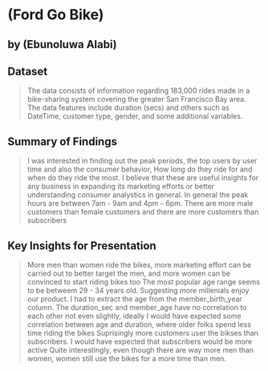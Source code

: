 # (Ford Go Bike)
## by (Ebunoluwa Alabi)


## Dataset

> The data consists of information regarding 183,000 rides made in a bike-sharing system covering the greater San Francisco Bay area. The data features include duration (secs) and others such as DateTime, customer type, gender, and some additional variables.

## Summary of Findings

> I was interested in finding out the peak periods, the top users by user time and also the consumer behavior, How long do they ride for and when do they ride the most. I believe that these are useful insights for any business in expanding its marketing efforts or better understanding consumer analystics in general. In general the peak hours are between 7am - 9am and 4pm - 6pm. There are more male customers than female customers and there are more customers than subscribers 


## Key Insights for Presentation

> More men than women ride the bikes, more marketing effort can be carried out to better target the men, and more women can be convinced to start riding bikes too
> The most popular age range seems to be betweem 29 - 34 years old. Suggesting more millenials enjoy our product. I had to extract the age from the member_birth_year column.
> The duration_sec and member_age have no correlation to each other not even slightly, ideally I would have expected some correlation between age and duration, where older folks spend less time riding the bikes
> Suprisingly more customers user the bikses than subscribers.  I would have expected that subscribers would be more active
> Quite interestingly, even though there are way more men than women, women still use the bikes for a more time than men.